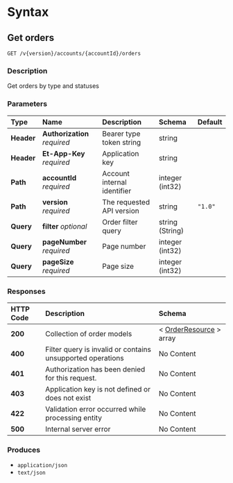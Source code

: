 # Syntax

## Get orders

```text
GET /v{version}/accounts/{accountId}/orders
```

### Description

Get orders by type and statuses

### Parameters

| Type | Name | Description | Schema | Default |
| :--- | :--- | :--- | :--- | :--- |
| **Header** | **Authorization**   _required_ | Bearer type token string | string |  |
| **Header** | **Et-App-Key**   _required_ | Application key | string |  |
| **Path** | **accountId**   _required_ | Account internal identifier | integer \(int32\) |  |
| **Path** | **version**   _required_ | The requested API version | string | `"1.0"` |
| **Query** | **filter**   _optional_ | Order filter query | string \(String\) |  |
| **Query** | **pageNumber**   _required_ | Page number | integer \(int32\) |  |
| **Query** | **pageSize**   _required_ | Page size | integer \(int32\) |  |

### Responses

| HTTP Code | Description | Schema |
| :--- | :--- | :--- |
| **200** | Collection of order models | &lt; [OrderResource](../../definitions/#orderresource) &gt; array |
| **400** | Filter query is invalid or contains unsupported operations | No Content |
| **401** | Authorization has been denied for this request. | No Content |
| **403** | Application key is not defined or does not exist | No Content |
| **422** | Validation error occurred while processing entity | No Content |
| **500** | Internal server error | No Content |

### Produces

* `application/json`
* `text/json`

